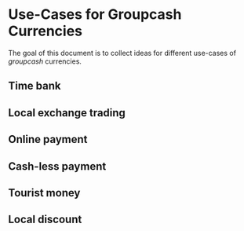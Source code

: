 # Use-Cases for Groupcash Currencies

The goal of this document is to collect ideas for different use-cases of *groupcash* currencies.

## Time bank

## Local exchange trading

## Online payment

## Cash-less payment

## Tourist money

## Local discount